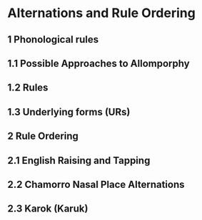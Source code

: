 # Alternations and Rule Ordering

## 1 Phonological rules

## 1.1 Possible Approaches to Allomporphy

## 1.2 Rules

## 1.3 Underlying forms (URs)

## 2 Rule Ordering

## 2.1 English Raising and Tapping

## 2.2 Chamorro Nasal Place Alternations

## 2.3 Karok (Karuk)

